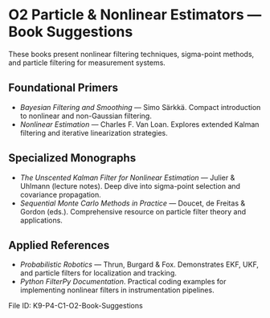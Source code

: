 # O2 Particle & Nonlinear Estimators — Book Suggestions

These books present nonlinear filtering techniques, sigma-point methods, and particle filtering for measurement systems.

## Foundational Primers
- *Bayesian Filtering and Smoothing* — Simo Särkkä. Compact introduction to nonlinear and non-Gaussian filtering.
- *Nonlinear Estimation* — Charles F. Van Loan. Explores extended Kalman filtering and iterative linearization strategies.

## Specialized Monographs
- *The Unscented Kalman Filter for Nonlinear Estimation* — Julier & Uhlmann (lecture notes). Deep dive into sigma-point selection and covariance propagation.
- *Sequential Monte Carlo Methods in Practice* — Doucet, de Freitas & Gordon (eds.). Comprehensive resource on particle filter theory and applications.

## Applied References
- *Probabilistic Robotics* — Thrun, Burgard & Fox. Demonstrates EKF, UKF, and particle filters for localization and tracking.
- *Python FilterPy Documentation*. Practical coding examples for implementing nonlinear filters in instrumentation pipelines.

File ID: K9-P4-C1-O2-Book-Suggestions
